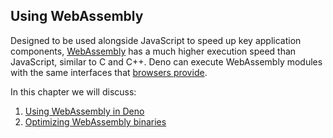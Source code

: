 ## Using WebAssembly

Designed to be used alongside JavaScript to speed up key application components, [WebAssembly](https://webassembly.org/)
has a much higher execution speed than JavaScript, similar to C and C++. Deno can execute WebAssembly modules with the
same interfaces that [browsers provide](https://developer.mozilla.org/en-US/docs/WebAssembly).

In this chapter we will discuss:

1. [Using WebAssembly in Deno](webassembly/using_webassembly.md)
2. [Optimizing WebAssembly binaries](webassembly/optimization.md)
